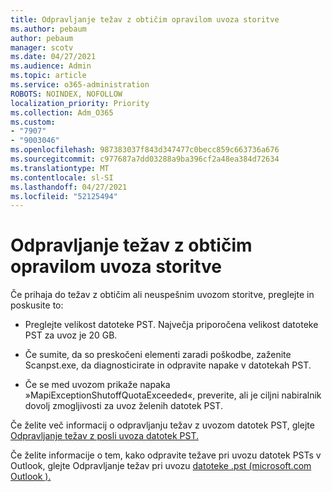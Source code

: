 ```yaml
---
title: Odpravljanje težav z obtičim opravilom uvoza storitve
ms.author: pebaum
author: pebaum
manager: scotv
ms.date: 04/27/2021
ms.audience: Admin
ms.topic: article
ms.service: o365-administration
ROBOTS: NOINDEX, NOFOLLOW
localization_priority: Priority
ms.collection: Adm_O365
ms.custom:
- "7907"
- "9003046"
ms.openlocfilehash: 987383037f843d347477c0becc859c663736a676
ms.sourcegitcommit: c977687a7dd03288a9ba396cf2a48ea384d72634
ms.translationtype: MT
ms.contentlocale: sl-SI
ms.lasthandoff: 04/27/2021
ms.locfileid: "52125494"
---
```

# <a name="troubleshooting-import-service-job-stuck"></a>Odpravljanje težav z obtičim opravilom uvoza storitve

Če prihaja do težav z obtičim ali neuspešnim uvozom storitve, preglejte in poskusite to:

- Preglejte velikost datoteke PST. Največja priporočena velikost datoteke PST za uvoz je 20 GB.

- Če sumite, da so preskočeni elementi zaradi poškodbe, zaženite Scanpst.exe, da diagnosticirate in odpravite napake v datotekah PST.

- Če se med uvozom prikaže napaka »MapiExceptionShutoffQuotaExceeded«, preverite, ali je ciljni nabiralnik dovolj zmogljivosti za uvoz želenih datotek PST.

Če želite več informacij o odpravljanju težav z uvozom datotek PST, glejte [Odpravljanje težav z posli uvoza datotek PST.](https://docs.microsoft.com/office365/troubleshoot/pst-import-service/issues-with-pst-import-job)

Če želite informacije o tem, kako odpravite težave pri uvozu datotek PSTs v Outlook, glejte Odpravljanje težav pri uvozu [datoteke .pst (microsoft.com Outlook ).](https://support.microsoft.com/topic/fix-problems-importing-an-outlook-pst-file-2d2e50dc-5c36-4ab2-ab50-f1be733b3d6e?ui=en-us&rs=en-us&ad=us)